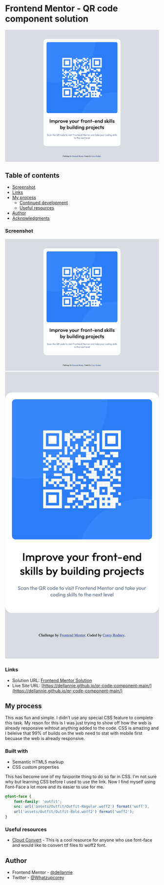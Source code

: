 # Frontend Mentor - QR code component solution

![Design preview for the QR code component coding challenge](./design/desktop-build-final.png)
## Table of contents


  - [Screenshot](#screenshot)
  - [Links](#links)
- [My process](#my-process)
  - [Continued development](#continued-development)
  - [Useful resources](#useful-resources)
- [Author](#author)
- [Acknowledgments](#acknowledgments)


### Screenshot

![](./design/desktop-build-final.png)
![](./design/mobile-build-final.png)

### Links

- Solution URL: [Frontend Mentor Solution](https://www.frontendmentor.io/solutions/qr-code-with-just-htmlcss-u2CHPxbT49)
- Live Site URL: [https://dellannie.github.io/qr-code-component-main/](https://dellannie.github.io/qr-code-component-main/)

## My process
This was fun and simple. I didn't use any special CSS feature to complete this task. My reson for this is I was just trying to show off how the web is already responsive wihtout anything added to the code. CSS is amazing and I beleive that 99% of builds on the web need to stat with mobile first becuase the web is already responsive. 

### Built with

- Semantic HTML5 markup
- CSS custom properties


This has become one of my favporite thing to do so far in CSS. I'm not sure why but learning CSS before I used to use the link. Now I find myself using Font-Face a lot more and its easier to use for me.
```CSS
@font-face {
    font-family: 'outfit';
    src: url('assets/Outfit/Outfit-Regular.woff2') format('woff'),
    url('assets/Outfit/Outfit-Bold.woff2') format('woff2');
}
```

### Useful resources
- [Cloud Convert](https://cloudconvert.com/ttf-to-woff2) - This is a cool resource for anyone who use font-face and would like to convert ttf files to woff2 font.

## Author

- Frontend Mentor - [@dellannie](https://www.frontendmentor.io/profile/dellannie)
- Twitter - [@Whatzupcorey](https://www.twitter.com/Whatzupcorey)
